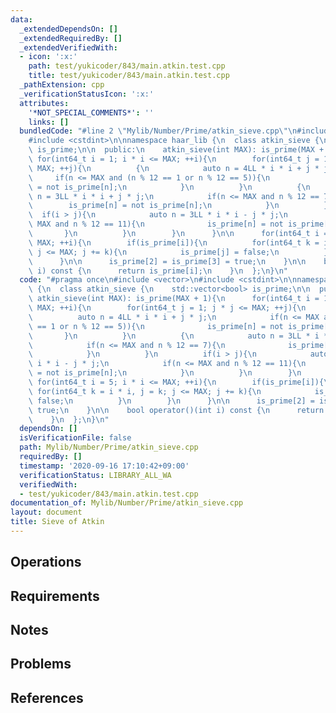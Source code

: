 ```yaml
---
data:
  _extendedDependsOn: []
  _extendedRequiredBy: []
  _extendedVerifiedWith:
  - icon: ':x:'
    path: test/yukicoder/843/main.atkin.test.cpp
    title: test/yukicoder/843/main.atkin.test.cpp
  _pathExtension: cpp
  _verificationStatusIcon: ':x:'
  attributes:
    '*NOT_SPECIAL_COMMENTS*': ''
    links: []
  bundledCode: "#line 2 \"Mylib/Number/Prime/atkin_sieve.cpp\"\n#include <vector>\n\
    #include <cstdint>\n\nnamespace haar_lib {\n  class atkin_sieve {\n    std::vector<bool>\
    \ is_prime;\n\n  public:\n    atkin_sieve(int MAX): is_prime(MAX + 1){\n     \
    \ for(int64_t i = 1; i * i <= MAX; ++i){\n        for(int64_t j = 1; j * j <=\
    \ MAX; ++j){\n          {\n            auto n = 4LL * i * i + j * j;\n       \
    \     if(n <= MAX and (n % 12 == 1 or n % 12 == 5)){\n              is_prime[n]\
    \ = not is_prime[n];\n            }\n          }\n          {\n            auto\
    \ n = 3LL * i * i + j * j;\n            if(n <= MAX and n % 12 == 7){\n      \
    \        is_prime[n] = not is_prime[n];\n            }\n          }\n        \
    \  if(i > j){\n            auto n = 3LL * i * i - j * j;\n            if(n <=\
    \ MAX and n % 12 == 11){\n              is_prime[n] = not is_prime[n];\n     \
    \       }\n          }\n        }\n      }\n\n      for(int64_t i = 5; i * i <=\
    \ MAX; ++i){\n        if(is_prime[i]){\n          for(int64_t k = i * i, j = k;\
    \ j <= MAX; j += k){\n            is_prime[j] = false;\n          }\n        }\n\
    \      }\n\n      is_prime[2] = is_prime[3] = true;\n    }\n\n    bool operator()(int\
    \ i) const {\n      return is_prime[i];\n    }\n  };\n}\n"
  code: "#pragma once\n#include <vector>\n#include <cstdint>\n\nnamespace haar_lib\
    \ {\n  class atkin_sieve {\n    std::vector<bool> is_prime;\n\n  public:\n   \
    \ atkin_sieve(int MAX): is_prime(MAX + 1){\n      for(int64_t i = 1; i * i <=\
    \ MAX; ++i){\n        for(int64_t j = 1; j * j <= MAX; ++j){\n          {\n  \
    \          auto n = 4LL * i * i + j * j;\n            if(n <= MAX and (n % 12\
    \ == 1 or n % 12 == 5)){\n              is_prime[n] = not is_prime[n];\n     \
    \       }\n          }\n          {\n            auto n = 3LL * i * i + j * j;\n\
    \            if(n <= MAX and n % 12 == 7){\n              is_prime[n] = not is_prime[n];\n\
    \            }\n          }\n          if(i > j){\n            auto n = 3LL *\
    \ i * i - j * j;\n            if(n <= MAX and n % 12 == 11){\n              is_prime[n]\
    \ = not is_prime[n];\n            }\n          }\n        }\n      }\n\n     \
    \ for(int64_t i = 5; i * i <= MAX; ++i){\n        if(is_prime[i]){\n         \
    \ for(int64_t k = i * i, j = k; j <= MAX; j += k){\n            is_prime[j] =\
    \ false;\n          }\n        }\n      }\n\n      is_prime[2] = is_prime[3] =\
    \ true;\n    }\n\n    bool operator()(int i) const {\n      return is_prime[i];\n\
    \    }\n  };\n}\n"
  dependsOn: []
  isVerificationFile: false
  path: Mylib/Number/Prime/atkin_sieve.cpp
  requiredBy: []
  timestamp: '2020-09-16 17:10:42+09:00'
  verificationStatus: LIBRARY_ALL_WA
  verifiedWith:
  - test/yukicoder/843/main.atkin.test.cpp
documentation_of: Mylib/Number/Prime/atkin_sieve.cpp
layout: document
title: Sieve of Atkin
---
```


## Operations

## Requirements

## Notes

## Problems

## References
